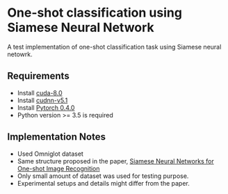 # One-shot classification using Siamese Neural Network
A test implementation of one-shot classification task using Siamese neural netowrk.

## Requirements
- Install [cuda-8.0](https://developer.nvidia.com/cuda-downlaods)
- Install [cudnn-v5.1](https://developer.nvidia.com/cudnn)
- Install [Pytorch 0.4.0](https://pytorch.org/)
- Python version >= 3.5 is required

## Implementation Notes
- Used Omniglot dataset
- Same structure proposed in the paper, [Siamese Neural Networks for One-shot Image Recognition](https://www.cs.cmu.edu/~rsalakhu/papers/oneshot1.pdf)
- Only small amount of dataset was used for testing purpose.
- Experimental setups and details might differ from the paper.

